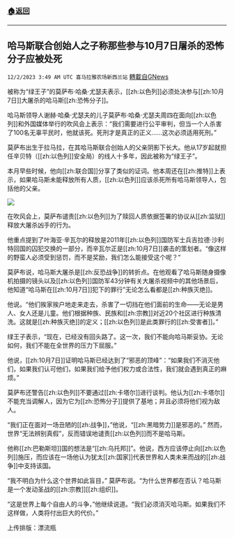 ###  [:house:返回](README.md)
---


## 哈马斯联合创始人之子称那些参与10月7日屠杀的恐怖分子应被处死
`12/2/2023 3:49 AM UTC 喜马拉雅农场新西兰站` [轉載自GNews](https://gnews.org/articles/2061714)

被称为“绿王子”的莫萨布·哈桑·尤瑟夫表示，[[zh:以色列]]必须处决参与[[zh:10月7日]]大屠杀的哈马斯[[zh:恐怖分子]]。

哈马斯领导人谢赫·哈桑·尤瑟夫的儿子莫萨布·哈桑·尤瑟夫周四在面向[[zh:以色列]]和外国媒体举行的吹风会上表示：“我们需要进行公平审判，但当一个人杀害了100名无辜平民时，他就该死。死刑才是真正的正义……这次必须适用死刑。”

莫萨布出生于拉马拉，在其哈马斯联合创始人的父亲阴影下长大。他从17岁起就担任辛贝特（[[zh:以色列]]安全局）的线人十多年，因此被称为“绿王子”。

本月早些时候，他向[[zh:联合国]]分享了类似的证词。他本周还在[[zh:推特]]上表示，如果哈马斯未能释放所有人质，[[zh:以色列]]应该杀死所有哈马斯领导人，包括他的父亲。

![](ipfs://QmakeqGMw3agqsm2fHSZKLsSB7648hFPAi6ogd7y9fWLVd?.png)

在吹风会上，莫萨布谴责[[zh:以色列]]为了赎回人质依据签署的协议从[[zh:监狱]]释放大屠杀凶手的行为。

他重点提到了叶海亚·辛瓦尔的释放是2011年[[zh:以色列]]国防军士兵吉拉德·沙利特回国的囚犯交换的一部分，而辛瓦尔正是[[zh:10月7日]]袭击的策划者。“像这样的野蛮人必须受到惩罚，而不是奖励，我们怎么能接受这个呢？”

莫萨布说，哈马斯大屠杀是[[zh:反恐战争]]的转折点。在他观看了哈马斯随身摄像机拍摄的镜头以及[[zh:以色列]]国防军43分钟有关大屠杀视频中的其他场景后，他知道“哈马斯在[[zh:10月7日]]犯下的罪行”无论怎么看都是[[zh:种族灭绝]]。

他说。“他们挨家挨户地走来走去，杀害了一切挡在他们面前的生命——无论是男人、女人还是儿童。他们根据种族、民族和[[zh:宗教]]对近20个社区进行种族清洗。这就是[[zh:种族灭绝]]的定义；[[zh:以色列]]是此类罪行的[[zh:受害者]]。”

绿王子表示，“现在，已经没有回头路了。这一次，我们不能向哈马斯妥协。无论如何，我们不能在全世界的压力下屈服。”

他说，[[zh:10月7日]]证明哈马斯已经达到了“邪恶的顶峰”：“如果我们不消灭他们，如果我们认可他们，如果我们给予他们权力或合法性，我们就会遇到真正的麻烦。”

莫萨布还警告[[zh:以色列]]不要通过[[zh:卡塔尔]]进行谈判。他认为[[zh:卡塔尔]]不能充当调解人，因为它为[[zh:恐怖分子]]提供了基地；并且必须将他们视为敌人。

“我们正在面对一场丑陋的[[zh:战争]]，”他说，“[[zh:黑暗势力]]是邪恶的。” 然而，世界“无法辨别真假”，反而错误地谴责[[zh:以色列]]而不是哈马斯。

他称[[zh:巴勒斯坦]]国的想法是“[[zh:乌托邦]]”。他说，西方应该停止向[[zh:以色列]]施压，而应该在一场他认为犹太[[zh:国家]]代表世界和人类未来而战的[[zh:战争]]中支持该国。

“我不明白为什么这个世界如此盲目，” 莫萨布说。“为什么世界都在否认？哈马斯是一个发动圣战的[[zh:宗教]][[zh:组织]]。

“这是世界上每个自由人的斗争，”他继续说道。“我们必须消灭哈马斯。如果我们不这样做，人类将付出巨大的代价。”

上传排版：漂流瓶        
